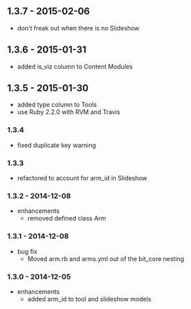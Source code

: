 ## 1.3.7 - 2015-02-06
 * don't freak out when there is no Slideshow

## 1.3.6 - 2015-01-31
 * added is_viz column to Content Modules

## 1.3.5 - 2015-01-30
 * added type column to Tools
 * use Ruby 2.2.0 with RVM and Travis

### 1.3.4

  * fixed duplicate key warning

### 1.3.3

  * refactored to account for arm_id in Slideshow

### 1.3.2 - 2014-12-08

* enhancements
  * removed defined class Arm

### 1.3.1 - 2014-12-08

* bug fix
  * Moved arm.rb and arms.yml out of the bit_core nesting

### 1.3.0 - 2014-12-05

* enhancements
  * added arm_id to tool and slideshow models

